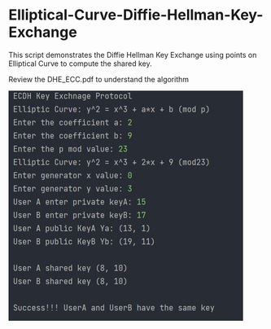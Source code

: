 # Elliptical-Curve-Diffie-Hellman-Key-Exchange

This script demonstrates the Diffie Hellman Key Exchange using points on Elliptical Curve to compute the shared key.

Review the DHE_ECC.pdf to understand the algorithm

![alt text](https://github.com/Nishaant215/Elliptical-Curve-Diffie-Hellman-Key-Exchange/blob/main/ECDH%20Key%20Exchange%20Protocol.jpg)
